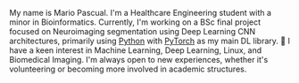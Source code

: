 My name is Mario Pascual. I'm a Healthcare Engineering student with a minor in Bioinformatics. 
Currently, I'm working on a BSc final project focused on Neuroimaging segmentation using Deep Learning CNN architectures, primarily using [Python](https://www.python.org/) with [PyTorch](https://pytorch.org/) as my main DL library. 🧠
I have a keen interest in Machine Learning, Deep Learning, Linux, and Biomedical Imaging.
I'm always open to new experiences, whether it's volunteering or becoming more involved in academic structures.
